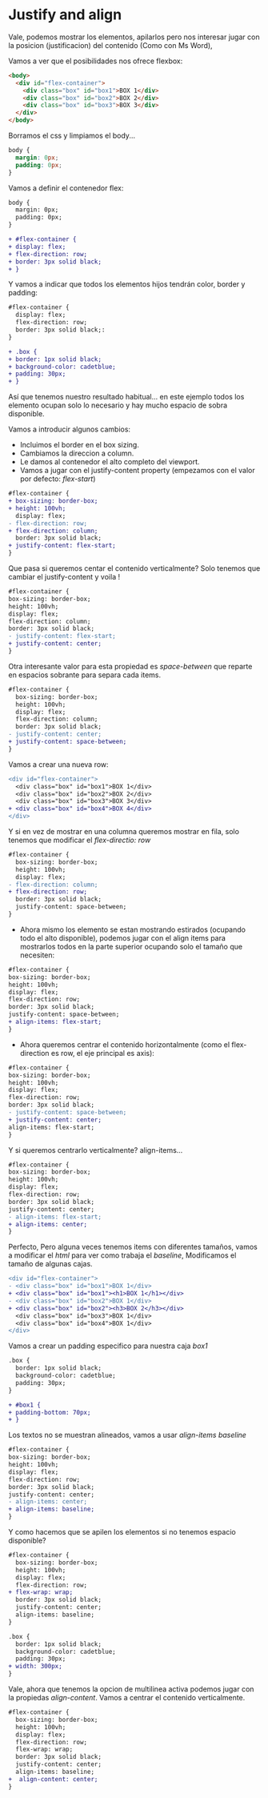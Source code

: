 # Justify and align

Vale, podemos mostrar los elementos, apilarlos pero nos interesar jugar con la posicion (justificacion) del contenido (Como con Ms Word), 

Vamos a ver que el posibilidades nos ofrece flexbox:

```html
<body>
  <div id="flex-container">
    <div class="box" id="box1">BOX 1</div>
    <div class="box" id="box2">BOX 2</div>
    <div class="box" id="box3">BOX 3</div>
  </div>
</body>
```

Borramos el css y limpiamos el body...

```css
body {
  margin: 0px;
  padding: 0px;
}
```

Vamos a definir el contenedor flex:

```diff
body {
  margin: 0px;
  padding: 0px;
}

+ #flex-container {
+ display: flex;
+ flex-direction: row;
+ border: 3px solid black;
+ }
```

Y vamos a indicar que todos los elementos hijos tendrán color, border y padding:

```diff
#flex-container {
  display: flex;
  flex-direction: row;
  border: 3px solid black;:
}

+ .box {
+ border: 1px solid black;
+ background-color: cadetblue;
+ padding: 30px;
+ }
```

Así que tenemos nuestro resultado habitual... en este ejemplo todos los elemento ocupan solo lo necesario y hay mucho espacio de sobra disponible.

Vamos a introducir algunos cambios:

- Incluimos el border en el box sizing.
- Cambiamos la direccion a column.
- Le damos al contenedor el alto completo del viewport.
- Vamos a jugar con el justify-content property
  (empezamos con el valor por defecto: _flex-start_)

```diff
#flex-container {
+ box-sizing: border-box;
+ height: 100vh;
  display: flex;
- flex-direction: row;
+ flex-direction: column;
  border: 3px solid black;
+ justify-content: flex-start;
}
```

Que pasa si queremos centar el contenido verticalmente? Solo tenemos que cambiar el justify-content y voila !

```diff
#flex-container {
box-sizing: border-box;
height: 100vh;
display: flex;
flex-direction: column;
border: 3px solid black;
- justify-content: flex-start;
+ justify-content: center;
}
```

Otra interesante valor para esta propiedad es _space-between_
que reparte en espacios sobrante para separa cada items.

```diff
#flex-container {
  box-sizing: border-box;
  height: 100vh;
  display: flex;
  flex-direction: column;
  border: 3px solid black;
- justify-content: center;
+ justify-content: space-between;
}
```

Vamos a crear una nueva row:

```diff
<div id="flex-container">
  <div class="box" id="box1">BOX 1</div>
  <div class="box" id="box2">BOX 2</div>
  <div class="box" id="box3">BOX 3</div>
+ <div class="box" id="box4">BOX 4</div>
</div>
```

Y si en vez de mostrar en una columna queremos mostrar en fila, solo tenemos que modificar el _flex-directio: row_

```diff
#flex-container {
  box-sizing: border-box;
  height: 100vh;
  display: flex;
- flex-direction: column;
+ flex-direction: row;
  border: 3px solid black;
  justify-content: space-between;
}
```

- Ahora mismo los elemento se estan mostrando estirados (ocupando todo el alto disponible), podemos jugar con el align items para mostrarlos todos en la parte superior ocupando solo el tamaño que necesiten:

```diff
#flex-container {
box-sizing: border-box;
height: 100vh;
display: flex;
flex-direction: row;
border: 3px solid black;
justify-content: space-between;
+ align-items: flex-start;
}
```

- Ahora queremos centrar el contenido horizontalmente (como el flex-direction es row, el eje principal es axis):

```diff
#flex-container {
box-sizing: border-box;
height: 100vh;
display: flex;
flex-direction: row;
border: 3px solid black;
- justify-content: space-between;
+ justify-content: center;
align-items: flex-start;
}
```

Y si queremos centrarlo verticalmente? align-items...

```diff
#flex-container {
box-sizing: border-box;
height: 100vh;
display: flex;
flex-direction: row;
border: 3px solid black;
justify-content: center;
- align-items: flex-start;
+ align-items: center;
}
```

Perfecto, Pero alguna veces tenemos items con diferentes tamaños, vamos a modificar el _html_ para ver como trabaja el _baseline_, Modificamos el tamaño de algunas cajas.

```diff
<div id="flex-container">
- <div class="box" id="box1">BOX 1</div>
+ <div class="box" id="box1"><h1>BOX 1</h1></div>
- <div class="box" id="box2">BOX 1</div>
+ <div class="box" id="box2"><h3>BOX 2</h3></div>
  <div class="box" id="box3">BOX 1</div>
  <div class="box" id="box4">BOX 1</div>
</div>
```

Vamos a crear un padding especifico para nuestra caja _box1_

```diff
.box {
  border: 1px solid black;
  background-color: cadetblue;
  padding: 30px;
}

+ #box1 {
+ padding-bottom: 70px;
+ }
```

Los textos no se muestran alineados, vamos a usar _align-items_ _baseline_

```diff
#flex-container {
box-sizing: border-box;
height: 100vh;
display: flex;
flex-direction: row;
border: 3px solid black;
justify-content: center;
- align-items: center;
+ align-items: baseline;
}
```

Y como hacemos que se apilen los elementos si no tenemos espacio disponible?

```diff
#flex-container {
  box-sizing: border-box;
  height: 100vh;
  display: flex;
  flex-direction: row;
+ flex-wrap: wrap;
  border: 3px solid black;
  justify-content: center;
  align-items: baseline;
}

.box {
  border: 1px solid black;
  background-color: cadetblue;
  padding: 30px;
+ width: 300px;  
}
```

Vale, ahora que tenemos la opcion de multilinea activa podemos jugar con la propiedas _align-content_. Vamos a centrar el contenido verticalmente.

```diff
#flex-container {
  box-sizing: border-box;
  height: 100vh;
  display: flex;
  flex-direction: row;
  flex-wrap: wrap;
  border: 3px solid black;
  justify-content: center;
  align-items: baseline;
+  align-content: center;
}
```
